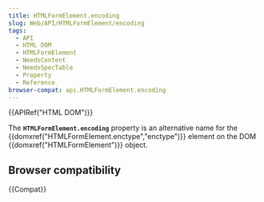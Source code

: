 ```yaml
---
title: HTMLFormElement.encoding
slug: Web/API/HTMLFormElement/encoding
tags:
  - API
  - HTML DOM
  - HTMLFormElement
  - NeedsContent
  - NeedsSpecTable
  - Property
  - Reference
browser-compat: api.HTMLFormElement.encoding
---
```

{{APIRef("HTML DOM")}}

The **`HTMLFormElement.encoding`** property is an alternative name for the {{domxref("HTMLFormElement.enctype","enctype")}} element on the DOM {{domxref("HTMLFormElement")}} object.

## Browser compatibility

{{Compat}}
